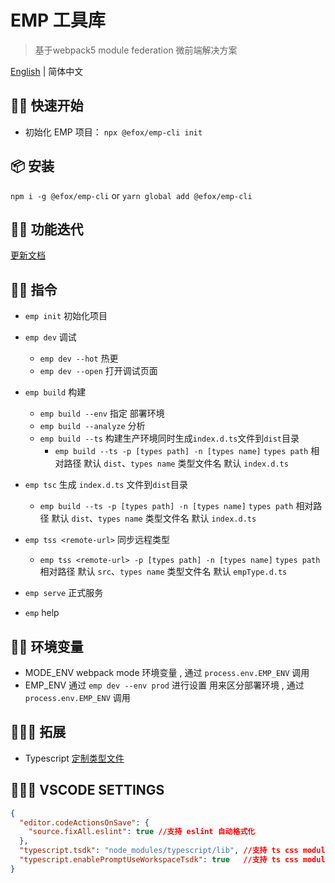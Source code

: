 # EMP 工具库
> 基于webpack5 module federation 微前端解决方案 

[English](./README.md) | 简体中文

## 🙋‍♂️ 快速开始
+ 初始化 EMP 项目： `npx @efox/emp-cli init`

## 📦 安装 
`npm i -g @efox/emp-cli` or `yarn global add @efox/emp-cli` 

## 👨‍🔧 功能迭代 
[更新文档](CHANGELOG.md)

## 👨‍💻 指令 

+ `emp init` 初始化项目
+ `emp dev` 调试
  + `emp dev --hot` 热更
  + `emp dev --open` 打开调试页面
+ `emp build` 构建
  + `emp build --env` 指定 部署环境
  + `emp build --analyze` 分析
  + `emp build --ts` 构建生产环境同时生成`index.d.ts`文件到`dist`目录
    + `emp build --ts -p [types path] -n [types name]` `types path` 相对路径 默认 `dist`、`types name` 类型文件名 默认 `index.d.ts`
+ `emp tsc` 生成 `index.d.ts` 文件到`dist`目录  
  + `emp build --ts -p [types path] -n [types name]` `types path` 相对路径 默认 `dist`、`types name` 类型文件名 默认 `index.d.ts`

+ `emp tss <remote-url>` 同步远程类型
    + `emp tss <remote-url> -p [types path] -n [types name]` `types path` 相对路径 默认 `src`、`types name` 类型文件名 默认 `empType.d.ts`
+ `emp serve` 正式服务
+ `emp` help 


## ✍🏻 环境变量 
+ MODE_ENV webpack mode 环境变量 , 通过 `process.env.EMP_ENV` 调用
+ EMP_ENV 通过 `emp dev --env prod` 进行设置 用来区分部署环境 , 通过 `process.env.EMP_ENV` 调用

## 👨🏻‍🏭 拓展
+ Typescript [定制类型文件](https://www.npmjs.com/package/@efox/emp-tune-dts-plugin)

## 👩🏻‍💻 VSCODE SETTINGS
```json
{
  "editor.codeActionsOnSave": {
    "source.fixAll.eslint": true //支持 eslint 自动格式化
  },
  "typescript.tsdk": "node_modules/typescript/lib", //支持 ts css module type check
  "typescript.enablePromptUseWorkspaceTsdk": true   //支持 ts css module type check
}

```